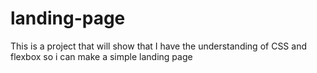 # landing-page

This is a project that will show that I have the understanding of CSS and flexbox so i can make a simple landing page